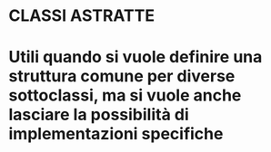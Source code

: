 # CLASSI ASTRATTE
# Utili quando si vuole definire una struttura comune per diverse sottoclassi, ma si vuole anche lasciare la possibilità di implementazioni specifiche
